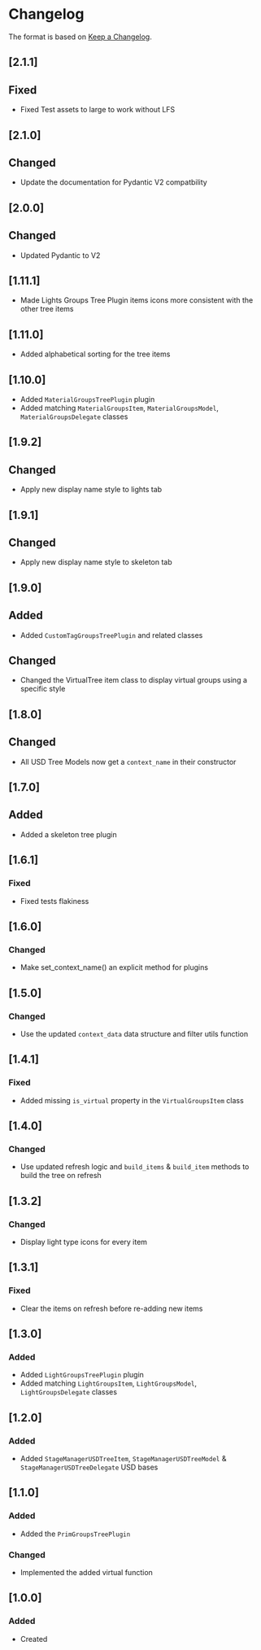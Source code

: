 # Changelog
The format is based on [Keep a Changelog](https://keepachangelog.com/en/1.0.0/).

## [2.1.1]
## Fixed
- Fixed Test assets to large to work without LFS

## [2.1.0]
## Changed
- Update the documentation for Pydantic V2 compatbility

## [2.0.0]
## Changed
- Updated Pydantic to V2

## [1.11.1]
- Made Lights Groups Tree Plugin items icons more consistent with the other tree items

## [1.11.0]
- Added alphabetical sorting for the tree items

## [1.10.0]
- Added `MaterialGroupsTreePlugin` plugin
- Added matching `MaterialGroupsItem`, `MaterialGroupsModel`, `MaterialGroupsDelegate` classes

## [1.9.2]
## Changed
- Apply new display name style to lights tab

## [1.9.1]
## Changed
- Apply new display name style to skeleton tab

## [1.9.0]
## Added
- Added `CustomTagGroupsTreePlugin` and related classes

## Changed
- Changed the VirtualTree item class to display virtual groups using a specific style

## [1.8.0]
## Changed
- All USD Tree Models now get a `context_name` in their constructor

## [1.7.0]
## Added
- Added a skeleton tree plugin

## [1.6.1]
### Fixed
- Fixed tests flakiness

## [1.6.0]
### Changed
- Make set_context_name() an explicit method for plugins

## [1.5.0]
### Changed
- Use the updated `context_data` data structure and filter utils function

## [1.4.1]
### Fixed
- Added missing `is_virtual` property in the `VirtualGroupsItem` class

## [1.4.0]
### Changed
- Use updated refresh logic and `build_items` & `build_item` methods to build the tree on refresh

## [1.3.2]
### Changed
- Display light type icons for every item

## [1.3.1]
### Fixed
- Clear the items on refresh before re-adding new items

## [1.3.0]
### Added
- Added `LightGroupsTreePlugin` plugin
- Added matching `LightGroupsItem`, `LightGroupsModel`, `LightGroupsDelegate` classes

## [1.2.0]
### Added
- Added `StageManagerUSDTreeItem`, `StageManagerUSDTreeModel` & `StageManagerUSDTreeDelegate` USD bases

## [1.1.0]
### Added
- Added the `PrimGroupsTreePlugin`

### Changed
- Implemented the added virtual function

## [1.0.0]
### Added
- Created
